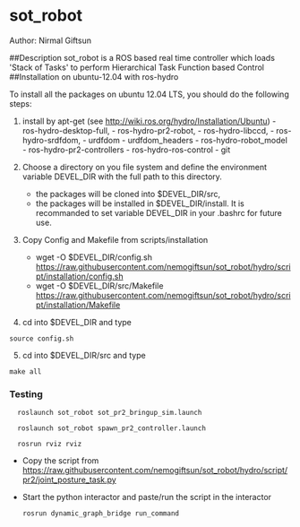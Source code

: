 # sot_robot

Author: Nirmal Giftsun

##Description
sot_robot is a ROS based real time controller which loads 'Stack of Tasks' to perform Hierarchical Task Function based 
Control
##Installation on ubuntu-12.04 with ros-hydro

To install all the packages on ubuntu 12.04 LTS, you should do the following
steps:

  1. install by apt-get (see http://wiki.ros.org/hydro/Installation/Ubuntu)
    - ros-hydro-desktop-full,
    - ros-hydro-pr2-robot,
    - ros-hydro-libccd,
    - ros-hydro-srdfdom,
    - urdfdom
    - urdfdom_headers
    - ros-hydro-robot_model
    - ros-hydro-pr2-controllers
    - ros-hydro-ros-control
    - git
        

  2. Choose a directory on you file system and define the environment
     variable DEVEL_DIR with the full path to this directory.
     - the packages will be cloned into $DEVEL_DIR/src,
     - the packages will be installed in $DEVEL_DIR/install.
     It is recommanded to set variable DEVEL_DIR in your .bashrc for future use.

  3. Copy Config and Makefile from scripts/installation
      -  wget -O $DEVEL_DIR/config.sh https://raw.githubusercontent.com/nemogiftsun/sot_robot/hydro/script/installation/config.sh
      -  wget -O $DEVEL_DIR/src/Makefile https://raw.githubusercontent.com/nemogiftsun/sot_robot/hydro/script/installation/Makefile
  
  4. cd into $DEVEL_DIR and type

    source config.sh

  5. cd into $DEVEL_DIR/src and type

    make all
  
### Testing

      roslaunch sot_robot sot_pr2_bringup_sim.launch

      roslaunch sot_robot spawn_pr2_controller.launch
  
      rosrun rviz rviz


    
* Copy the script from https://raw.githubusercontent.com/nemogiftsun/sot_robot/hydro/script/pr2/joint_posture_task.py 

* Start the python interactor and paste/run the script in the interactor

      rosrun dynamic_graph_bridge run_command


